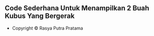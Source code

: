 ## Code Sederhana Untuk Menampilkan 2 Buah Kubus Yang Bergerak

- Copyright &copy; Rasya Putra Pratama